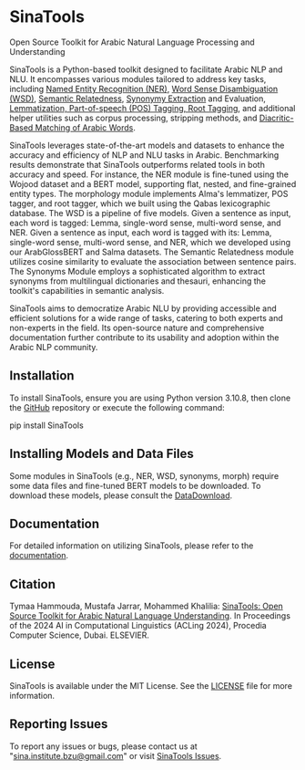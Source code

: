 SinaTools
======================
Open Source Toolkit for Arabic Natural Language Processing and Understanding

SinaTools is a Python-based toolkit designed to facilitate Arabic NLP and NLU. It encompasses various modules tailored to address key tasks, including [Named Entity Recognition (NER)](https://www.jarrar.info/publications/JKG22.pdf), [Word Sense Disambiguation (WSD)](https://www.jarrar.info/publications/JMHK23.pdf), [Semantic Relatedness](https://www.jarrar.info/publications/MJK24.pdf), [Synonymy Extraction](https://www.jarrar.info/publications/MJK24.pdf) and Evaluation, [Lemmatization, Part-of-speech (POS) Tagging, Root Tagging](https://www.jarrar.info/publications/JAH24.pdf), and additional helper utilities such as corpus processing, stripping methods, and [Diacritic-Based Matching of Arabic Words](https://www.jarrar.info/publications/JZAA18.pdf).

SinaTools leverages state-of-the-art models and datasets to enhance the accuracy and efficiency of NLP and NLU tasks in Arabic. Benchmarking results demonstrate that SinaTools outperforms related tools in both accuracy and speed. For instance, the NER module is fine-tuned using the Wojood dataset and a BERT model, supporting flat, nested, and fine-grained entity types. The morphology module implements Alma's lemmatizer, POS tagger, and root tagger, which we built using the Qabas lexicographic database. The WSD is a pipeline of five models. Given a sentence as input, each word is tagged: Lemma, single-word sense, multi-word sense, and NER.  Given a sentence as input, each word is tagged with its: Lemma, single-word sense, multi-word sense, and NER, which we developed using our ArabGlossBERT and Salma datasets. The Semantic Relatedness module utilizes cosine similarity to evaluate the association between sentence pairs. The Synonyms Module employs a sophisticated algorithm to extract synonyms from multilingual dictionaries and thesauri, enhancing the toolkit's capabilities in semantic analysis.

SinaTools aims to democratize Arabic NLU by providing accessible and efficient solutions for a wide range of tasks, catering to both experts and non-experts in the field. Its open-source nature and comprehensive documentation further contribute to its usability and adoption within the Arabic NLP community.

Installation 
--------
To install SinaTools, ensure you are using Python version 3.10.8, then clone the [GitHub](git://github.com/SinaLab/SinaTools) repository or execute the following command:

pip install SinaTools


Installing Models and Data Files
--------
Some modules in SinaTools (e.g., NER, WSD, synonyms, morph) require some data files and fine-tuned BERT models to be downloaded. To download these models, please consult the [DataDownload](https://sina.birzeit.edu/sinatools/documentation/cli_tools/DataDownload/DataDownload.html).

Documentation
--------
For detailed information on utilizing SinaTools, please refer to the [documentation](https://sina.birzeit.edu/sinatools).

Citation
-------
Tymaa Hammouda, Mustafa Jarrar, Mohammed Khalilia: [SinaTools: Open Source Toolkit for Arabic Natural Language Understanding](http://www.jarrar.info/publications/HJK24.pdf). In Proceedings of the 2024 AI in Computational Linguistics (ACLing 2024), Procedia Computer Science, Dubai. ELSEVIER.

License
--------
SinaTools is available under the MIT License. See the [LICENSE](https://sina.birzeit.edu/sinatools/documentation/License.html) file for more information.

Reporting Issues
--------
To report any issues or bugs, please contact us at "sina.institute.bzu@gmail.com" or visit [SinaTools Issues](https://github.com/SinaLab/sinatools/issues).

